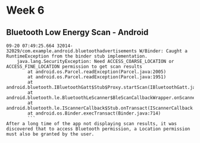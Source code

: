 # Week 6

## Bluetooth Low Energy Scan - Android
```
09-20 07:49:25.664 32014-32029/com.example.android.bluetoothadvertisements W/Binder: Caught a RuntimeException from the binder stub implementation.
    java.lang.SecurityException: Need ACCESS_COARSE_LOCATION or ACCESS_FINE_LOCATION permission to get scan results
        at android.os.Parcel.readException(Parcel.java:2005)
        at android.os.Parcel.readException(Parcel.java:1951)
        at android.bluetooth.IBluetoothGatt$Stub$Proxy.startScan(IBluetoothGatt.java:920)
        at android.bluetooth.le.BluetoothLeScanner$BleScanCallbackWrapper.onScannerRegistered(BluetoothLeScanner.java:454)
        at android.bluetooth.le.IScannerCallback$Stub.onTransact(IScannerCallback.java:56)
        at android.os.Binder.execTransact(Binder.java:714)
        ```
After a long time of the app not displaying scan results, it was discovered that to access Bluetooth permission, a Location permission must also be granted by the user.




